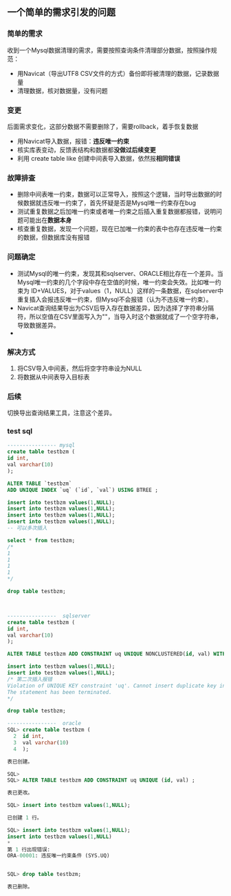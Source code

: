 ## 一个简单的需求引发的问题

### 简单的需求
收到一个Mysql数据清理的需求，需要按照查询条件清理部分数据，按照操作规范：

+ 用Navicat（导出UTF8 CSV文件的方式）备份即将被清理的数据，记录数据量
+ 清理数据，核对数据量，没有问题

### 变更
后面需求变化，这部分数据不需要删除了，需要rollback，着手恢复数据

+ 用Navicat导入数据，报错：**违反唯一约束**
+ 核实库表变动，反馈表结构和数据都**没做过后续变更**
+ 利用 create table like 创建中间表导入数据，依然报**相同错误**

### 故障排查
+ 删除中间表唯一约束，数据可以正常导入，按照这个逻辑，当时导出数据的时候数据就违反唯一约束了，首先怀疑是否是Mysql唯一约束存在bug
+ 测试重复数据之后加唯一约束或者唯一约束之后插入重复数据都报错，说明问题可能出在**数据本身**
+ 核查重复数据，发现一个问题，现在已加唯一约束的表中也存在违反唯一约束的数据，但数据库没有报错

### 问题确定
+ 测试Mysql的唯一约束，发现其和sqlserver、ORACLE相比存在一个差异。当Mysql唯一约束的几个字段中存在空值的时候，唯一约束会失效。比如唯一约束为 ID+VALUES，对于values（1，NULL）这样的一条数据，在sqlserver中重复插入会报违反唯一约束，但Mysql不会报错（认为不违反唯一约束）。
+ Navicat查询结果导出为CSV后导入存在数据差异，因为选择了字符串分隔符，所以空值在CSV里面写入为""，当导入时这个数据就成了一个空字符串，导致数据差异。
+

### 解决方式
1. 将CSV导入中间表，然后将空字符串设为NULL
2. 将数据从中间表导入目标表

### 后续
切换导出查询结果工具，注意这个差异。

### test sql

```sql
---------------- mysql
create table testbzm (
id int,
val varchar(10)
);

ALTER TABLE `testbzm`
ADD UNIQUE INDEX `uq` (`id`, `val`) USING BTREE ;

insert into testbzm values(1,NULL);
insert into testbzm values(1,NULL);
insert into testbzm values(1,NULL);
insert into testbzm values(1,NULL);
-- 可以多次插入

select * from testbzm;
/*
1	
1	
1	
1	
*/

drop table testbzm;



----------------  sqlserver
create table testbzm (
id int,
val varchar(10)
);

ALTER TABLE testbzm ADD CONSTRAINT uq UNIQUE NONCLUSTERED(id, val) WITH(ONLINE=ON,FillFactor=90);

insert into testbzm values(1,NULL);
insert into testbzm values(1,NULL);
/* 第二次插入报错
Violation of UNIQUE KEY constraint 'uq'. Cannot insert duplicate key in object 'dbo.testbzm'. The duplicate key value is (1, <NULL>).
The statement has been terminated.
*/

drop table testbzm;

----------------  oracle
SQL> create table testbzm (
  2  id int,
  3  val varchar(10)
  4  );

表已创建。

SQL>
SQL> ALTER TABLE testbzm ADD CONSTRAINT uq UNIQUE (id, val) ;

表已更改。

SQL> insert into testbzm values(1,NULL);

已创建 1 行。

SQL> insert into testbzm values(1,NULL);
insert into testbzm values(1,NULL)
*
第 1 行出现错误:
ORA-00001: 违反唯一约束条件 (SYS.UQ)


SQL> drop table testbzm;

表已删除。
```





